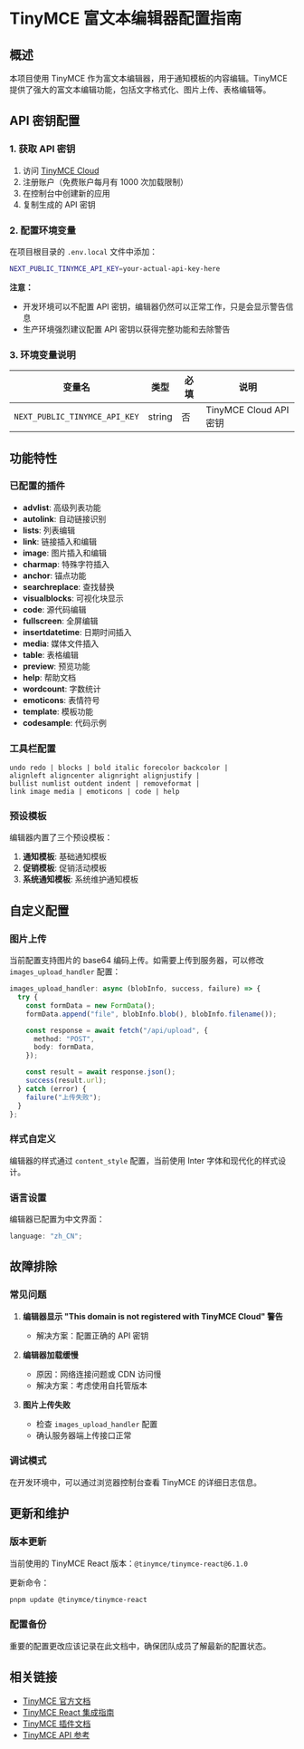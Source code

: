# TinyMCE 富文本编辑器配置指南

## 概述

本项目使用 TinyMCE 作为富文本编辑器，用于通知模板的内容编辑。TinyMCE 提供了强大的富文本编辑功能，包括文字格式化、图片上传、表格编辑等。

## API 密钥配置

### 1. 获取 API 密钥

1. 访问 [TinyMCE Cloud](https://www.tiny.cloud/)
2. 注册账户（免费账户每月有 1000 次加载限制）
3. 在控制台中创建新的应用
4. 复制生成的 API 密钥

### 2. 配置环境变量

在项目根目录的 `.env.local` 文件中添加：

```bash
NEXT_PUBLIC_TINYMCE_API_KEY=your-actual-api-key-here
```

**注意：**

- 开发环境可以不配置 API 密钥，编辑器仍然可以正常工作，只是会显示警告信息
- 生产环境强烈建议配置 API 密钥以获得完整功能和去除警告

### 3. 环境变量说明

| 变量名                        | 类型   | 必填 | 说明                   |
| ----------------------------- | ------ | ---- | ---------------------- |
| `NEXT_PUBLIC_TINYMCE_API_KEY` | string | 否   | TinyMCE Cloud API 密钥 |

## 功能特性

### 已配置的插件

- **advlist**: 高级列表功能
- **autolink**: 自动链接识别
- **lists**: 列表编辑
- **link**: 链接插入和编辑
- **image**: 图片插入和编辑
- **charmap**: 特殊字符插入
- **anchor**: 锚点功能
- **searchreplace**: 查找替换
- **visualblocks**: 可视化块显示
- **code**: 源代码编辑
- **fullscreen**: 全屏编辑
- **insertdatetime**: 日期时间插入
- **media**: 媒体文件插入
- **table**: 表格编辑
- **preview**: 预览功能
- **help**: 帮助文档
- **wordcount**: 字数统计
- **emoticons**: 表情符号
- **template**: 模板功能
- **codesample**: 代码示例

### 工具栏配置

```
undo redo | blocks | bold italic forecolor backcolor |
alignleft aligncenter alignright alignjustify |
bullist numlist outdent indent | removeformat |
link image media | emoticons | code | help
```

### 预设模板

编辑器内置了三个预设模板：

1. **通知模板**: 基础通知模板
2. **促销模板**: 促销活动模板
3. **系统通知模板**: 系统维护通知模板

## 自定义配置

### 图片上传

当前配置支持图片的 base64 编码上传。如需要上传到服务器，可以修改 `images_upload_handler` 配置：

```typescript
images_upload_handler: async (blobInfo, success, failure) => {
  try {
    const formData = new FormData();
    formData.append("file", blobInfo.blob(), blobInfo.filename());

    const response = await fetch("/api/upload", {
      method: "POST",
      body: formData,
    });

    const result = await response.json();
    success(result.url);
  } catch (error) {
    failure("上传失败");
  }
};
```

### 样式自定义

编辑器的样式通过 `content_style` 配置，当前使用 Inter 字体和现代化的样式设计。

### 语言设置

编辑器已配置为中文界面：

```typescript
language: "zh_CN";
```

## 故障排除

### 常见问题

1. **编辑器显示 "This domain is not registered with TinyMCE Cloud" 警告**

   - 解决方案：配置正确的 API 密钥

2. **编辑器加载缓慢**

   - 原因：网络连接问题或 CDN 访问慢
   - 解决方案：考虑使用自托管版本

3. **图片上传失败**
   - 检查 `images_upload_handler` 配置
   - 确认服务器端上传接口正常

### 调试模式

在开发环境中，可以通过浏览器控制台查看 TinyMCE 的详细日志信息。

## 更新和维护

### 版本更新

当前使用的 TinyMCE React 版本：`@tinymce/tinymce-react@6.1.0`

更新命令：

```bash
pnpm update @tinymce/tinymce-react
```

### 配置备份

重要的配置更改应该记录在此文档中，确保团队成员了解最新的配置状态。

## 相关链接

- [TinyMCE 官方文档](https://www.tiny.cloud/docs/)
- [TinyMCE React 集成指南](https://www.tiny.cloud/docs/integrations/react/)
- [TinyMCE 插件文档](https://www.tiny.cloud/docs/plugins/)
- [TinyMCE API 参考](https://www.tiny.cloud/docs/api/)
